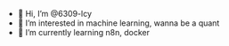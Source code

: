 - 👋 Hi, I’m @6309-lcy
- 👀 I’m interested in machine learning, wanna be a quant
- 🌱 I’m currently learning n8n, docker


<!---
6309-lcy/6309-lcy is a ✨ special ✨ repository because its `README.md` (this file) appears on your GitHub profile.
You can click the Preview link to take a look at your changes.
--->
